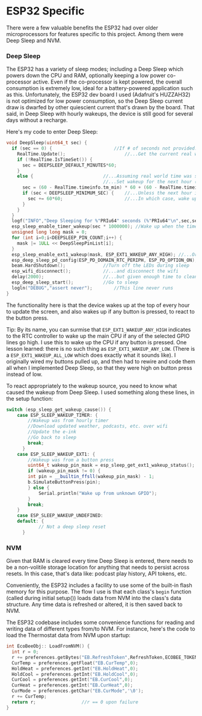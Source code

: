 # ESP32 Specific

There were a few valuable benefits the ESP32 had over older microprocessors for features specific to this project.  Among them were Deep Sleep and NVM.

### Deep Sleep

The ESP32 has a variety of sleep modes; including a Deep Sleep which powers down the CPU and RAM, optionally keeping a low power co-processor active.  Even if the co-processor is kept powered, the overall consumption is extremely low, ideal for a battery-powered application such as this.  Unfortunately, the ESP32 dev board I used (Adafruit's HUZZAH32) is not optimized for low power consumption, so the Deep Sleep current draw is dwarfed by other quiescient current that's drawn by the board.  That said, in Deep Sleep with hourly wakeups, the device is still good for several days without a recharge.

Here's my code to enter Deep Sleep:

```C++
void DeepSleep(uint64_t sec) {
  if (sec == 0) {						//If # of seconds not provided...
    RealTime.Update();						//...Get the current real world time
    if (!RealTime.IsTimeSet()) {
      sec = DEEPSLEEP_DEFAULT_MINUTES*60;
    }
    else {							//...Assuming real world time was successfully loaded
    								//...Set wakeup for the next hour (e.g. 6:00 AM if it's currently 5:25)
      sec = (60 - RealTime.timeinfo.tm_min) * 60 + (60 - RealTime.timeinfo.tm_sec);
      if (sec < DEEPSLEEP_MINIMUM_SEC) {	//...Unless the next hour is almost upon us
        sec += 60*60;						//...In which case, wake up in an hour from now
      }
    }
  }
  logf("INFO","Deep Sleeping for %"PRIu64" seconds (%"PRIu64"\n",sec,sec*1000000);
  esp_sleep_enable_timer_wakeup(sec * 1000000);	//Wake up when the timer has expired (i.e. every hour)
  unsigned long long mask = 0;
  for (int i=0;i<DEEPSLEEP_PIN_COUNT;i++) {
    mask |= 1ULL << DeepSleepPinList[i];
  }
  esp_sleep_enable_ext1_wakeup(mask, ESP_EXT1_WAKEUP_ANY_HIGH); //...Or wake up if any button is pressed
  esp_deep_sleep_pd_config(ESP_PD_DOMAIN_RTC_PERIPH, ESP_PD_OPTION_ON);
  beam.HardShutdown();				//Turn off the LEDs during sleep
  esp_wifi_disconnect();			//...and disconnect the wifi
  delay(2000);            			//...but given enough time to cleanly disconnect
  esp_deep_sleep_start();			//Go to sleep
  logln("DEBUG","assert never");		//This line never runs
}
```

The functionality here is that the device wakes up at the top of every hour to update the screen, and also wakes up if any button is pressed, to react to the button press.

Tip: By its name, you can surmise that `ESP_EXT1_WAKEUP_ANY_HIGH` indicates to the RTC controller to wake up the main CPU if any of the selected GPIO lines go high.  I use this to wake up the CPU if any button is pressed.  One lesson learned: there is no such thing as `ESP_EXT1_WAKEUP_ANY_LOW`.  (There is a `ESP_EXT1_WAKEUP_ALL_LOW` which does exactly what it sounds like).  I originally wired my buttons pulled up, and then had to rewire and code them all when I implemented Deep Sleep, so that they were high on button press instead of low.

To react appropriately to the wakeup source, you need to know what caused the wakeup from Deep Sleep.  I used something along these lines, in the setup function:


```C++
switch (esp_sleep_get_wakeup_cause()) {
	case ESP_SLEEP_WAKEUP_TIMER: {
		//Wakeup was from hourly timer
		//Download updated weather, podcasts, etc. over wifi
		//Update the e-ink
		//Go back to sleep
		break;
      }
	case ESP_SLEEP_WAKEUP_EXT1: {
		//Wakeup was from a button press
		uint64_t wakeup_pin_mask = esp_sleep_get_ext1_wakeup_status();
		if (wakeup_pin_mask != 0) {
		int pin = __builtin_ffsll(wakeup_pin_mask) - 1;
		b.SimulateButtonPress(pin);
		} else {
			Serial.println("Wake up from unknown GPIO");
		}
		break;
	}
	case ESP_SLEEP_WAKEUP_UNDEFINED:
	default: {
    		// Not a deep sleep reset
      }
```
 
 
### NVM
Given that RAM is cleared every time Deep Sleep is entered, there needs to be a non-volitile storage location for anything that needs to persist across resets.  In this case, that's data like: podcast play history, API tokens, etc.
 
Conveniently, the ESP32 includes a facility to use some of the built-in flash memory for this purpose.  The flow I use is that each class's `begin` function (called during initial setup()) loads data from NVM into the class's data structure.  Any time data is refreshed or altered, it is then saved back to NVM.
 
The ESP32 codebase includes some convenience functions for reading and writing data of different types from/to NVM.  For instance, here's the code to load the Thermostat data from NVM upon startup:

```C++
int EcoBeeObj:: LoadFromNVM() {
  int r = 0;
  r += preferences.getBytes("EB.RefreshToken",RefreshToken,ECOBEE_TOKEN_SIZE);
  CurTemp = preferences.getFloat("EB.CurTemp",0);
  HoldHeat = preferences.getInt("EB.HoldHeat",0);
  HoldCool = preferences.getInt("EB.HoldCool",0);
  CurCool = preferences.getInt("EB.CurCool",0);
  CurHeat = preferences.getInt("EB.CurHeat",0);
  CurMode = preferences.getChar("EB.CurMode",'\0');
  r += CurTemp;
  return r;					//r == 0 upon failure
}
```
 

